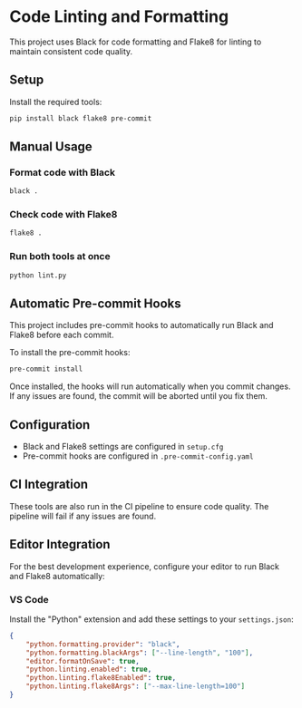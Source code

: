 # Code Linting and Formatting

This project uses Black for code formatting and Flake8 for linting to maintain consistent code quality.

## Setup

Install the required tools:

```bash
pip install black flake8 pre-commit
```

## Manual Usage

### Format code with Black

```bash
black .
```

### Check code with Flake8

```bash
flake8 .
```

### Run both tools at once

```bash
python lint.py
```

## Automatic Pre-commit Hooks

This project includes pre-commit hooks to automatically run Black and Flake8 before each commit.

To install the pre-commit hooks:

```bash
pre-commit install
```

Once installed, the hooks will run automatically when you commit changes. If any issues are found, the commit will be aborted until you fix them.

## Configuration

- Black and Flake8 settings are configured in `setup.cfg`
- Pre-commit hooks are configured in `.pre-commit-config.yaml`

## CI Integration

These tools are also run in the CI pipeline to ensure code quality. The pipeline will fail if any issues are found.

## Editor Integration

For the best development experience, configure your editor to run Black and Flake8 automatically:

### VS Code

Install the "Python" extension and add these settings to your `settings.json`:

```json
{
    "python.formatting.provider": "black",
    "python.formatting.blackArgs": ["--line-length", "100"],
    "editor.formatOnSave": true,
    "python.linting.enabled": true,
    "python.linting.flake8Enabled": true,
    "python.linting.flake8Args": ["--max-line-length=100"]
}
```
